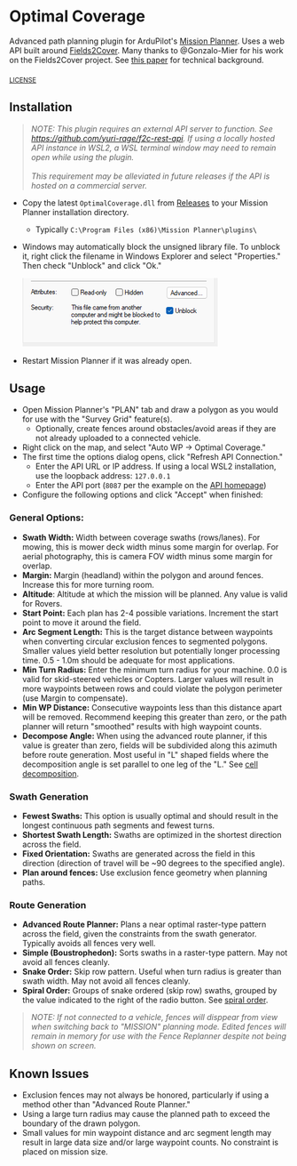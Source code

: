 # Optimal Coverage

Advanced path planning plugin for ArduPilot's [Mission Planner](https://ardupilot.org/planner/). Uses a web API built around [Fields2Cover](https://fields2cover.github.io/). Many thanks to @Gonzalo-Mier for his work on the Fields2Cover project. See [this paper](https://ieeexplore.ieee.org/document/10050562) for technical background.

<sub>[LICENSE](https://github.com/ArduPilot/MissionPlanner/blob/master/COPYING.txt)</sub>

## Installation

> *NOTE: This plugin requires an external API server to function. See https://github.com/yuri-rage/f2c-rest-api. If using a locally hosted API instance in WSL2, a WSL terminal window may need to remain open while using the plugin.*<br><br>*This requirement may be alleviated in future releases if the API is hosted on a commercial server.*

- Copy the latest `OptimalCoverage.dll` from [Releases](https://github.com/yuri-rage/mission-planner-optimal-coverage/releases) to your Mission Planner installation directory.
	- Typically `C:\Program Files (x86)\Mission Planner\plugins\`
- Windows may automatically block the unsigned library file. To unblock it, right click the filename in Windows Explorer and select "Properties." Then check "Unblock" and click "Ok."

   ![File Properties](windows-unblock.png)

- Restart Mission Planner if it was already open.

## Usage

- Open Mission Planner's "PLAN" tab and draw a polygon as you would for use with the "Survey Grid" feature(s).
   - Optionally, create fences around obstacles/avoid areas if they are not already uploaded to a connected vehicle.
- Right click on the map, and select "Auto WP -> Optimal Coverage."
- The first time the options dialog opens, click "Refresh API Connection."
   - Enter the API URL or IP address. If using a local WSL2 installation, use the loopback address: `127.0.0.1`
   - Enter the API port (`8087` per the example on the [API homepage](https://github.com/yuri-rage/f2c-rest-api))
- Configure the following options and click "Accept" when finished:

### General Options:

- **Swath Width:** Width between coverage swaths (rows/lanes). For mowing, this is mower deck width minus some margin for overlap. For aerial photography, this is camera FOV width minus some margin for overlap.
- **Margin:** Margin (headland) within the polygon and around fences. Increase this for more turning room.
- **Altitude**: Altitude at which the mission will be planned. Any value is valid for Rovers.
- **Start Point:** Each plan has 2-4 possible variations. Increment the start point to move it around the field.
- **Arc Segment Length:** This is the target distance between waypoints when converting circular exclusion fences to segmented polygons. Smaller values yield better resolution but potentially longer processing time. 0.5 - 1.0m should be adequate for most applications.
- **Min Turn Radius:** Enter the minimum turn radius for your machine. 0.0 is valid for skid-steered vehicles or Copters. Larger values will result in more waypoints between rows and could violate the polygon perimeter (use Margin to compensate).
- **Min WP Distance:** Consecutive waypoints less than this distance apart will be removed. Recommend keeping this greater than zero, or the path planner will return "smoothed" results with high waypoint counts.
- **Decompose Angle:** When using the advanced route planner, if this value is greater than zero, fields will be subdivided along this azimuth before route generation. Most useful in "L" shaped fields where the decomposition angle is set parallel to one leg of the "L." See [cell decomposition](https://fields2cover.github.io/source/tutorials/decomposition.html).

### Swath Generation

- **Fewest Swaths:** This option is usually optimal and should result in the longest continuous path segments and fewest turns.
- **Shortest Swath Length:** Swaths are optimized in the shortest direction across the field.
- **Fixed Orientation:** Swaths are generated across the field in this direction (direction of travel will be ~90 degrees to the specified angle).
- **Plan around fences:** Use exclusion fence geometry when planning paths.

### Route Generation

- **Advanced Route Planner:** Plans a near optimal raster-type pattern across the field, given the constraints from the swath generator. Typically avoids all fences very well.
- **Simple (Boustrophedon):** Sorts swaths in a raster-type pattern. May not avoid all fences cleanly.
- **Snake Order:** Skip row pattern. Useful when turn radius is greater than swath width. May not avoid all fences cleanly.
- **Spiral Order:** Groups of snake ordered (skip row) swaths, grouped by the value indicated to the right of the radio button. See [spiral order](https://fields2cover.github.io/source/tutorials/route_planning.html#spiral-order).

> *NOTE: If not connected to a vehicle, fences will disppear from view when switching back to "MISSION" planning mode. Edited fences will remain in memory for use with the Fence Replanner despite not being shown on screen.*

## Known Issues

- Exclusion fences may not always be honored, particularly if using a method other than "Advanced Route Planner."
- Using a large turn radius may cause the planned path to exceed the boundary of the drawn polygon.
- Small values for min waypoint distance and arc segment length may result in large data size and/or large waypoint counts. No constraint is placed on mission size.
